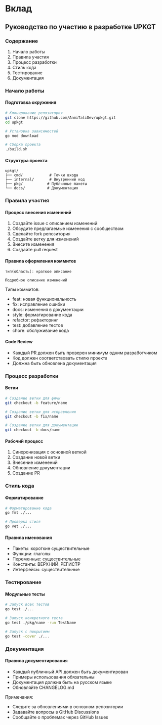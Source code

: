 # Вклад

## Руководство по участию в разработке UPKGT

### Содержание

1. Начало работы
2. Правила участия
3. Процесс разработки
4. Стиль кода
5. Тестирование
6. Документация

### Начало работы

#### Подготовка окружения

```bash
# Клонирование репозитория
git clone https://github.com/AnmiTaliDev/upkgt.git
cd upkgt

# Установка зависимостей
go mod download

# Сборка проекта
./build.sh
```

#### Структура проекта

```
upkgt/
├── cmd/            # Точки входа
├── internal/       # Внутренний код
├── pkg/           # Публичные пакеты
└── docs/          # Документация
```

### Правила участия

#### Процесс внесения изменений

1. Создайте issue с описанием изменений
2. Обсудите предлагаемые изменения с сообществом
3. Сделайте fork репозитория
4. Создайте ветку для изменений
5. Внесите изменения
6. Создайте pull request

#### Правила оформления коммитов

```
тип(область): краткое описание

Подробное описание изменений
```

Типы коммитов:

* feat: новая функциональность
* fix: исправление ошибки
* docs: изменения в документации
* style: форматирование кода
* refactor: рефакторинг
* test: добавление тестов
* chore: обслуживание кода

#### Code Review

* Каждый PR должен быть проверен минимум одним разработчиком
* Код должен соответствовать стилю проекта
* Должна быть обновлена документация

### Процесс разработки

#### Ветки

```bash
# Создание ветки для фичи
git checkout -b feature/name

# Создание ветки для исправления
git checkout -b fix/name

# Создание ветки для документации
git checkout -b docs/name
```

#### Рабочий процесс

1. Синхронизация с основной веткой
2. Создание новой ветки
3. Внесение изменений
4. Обновление документации
5. Создание PR

### Стиль кода

#### Форматирование

```bash
# Форматирование кода
go fmt ./...

# Проверка стиля
go vet ./...
```

#### Правила именования

* Пакеты: короткие существительные
* Функции: глаголы
* Переменные: существительные
* Константы: ВЕРХНИЙ\_РЕГИСТР
* Интерфейсы: существительные

### Тестирование

#### Модульные тесты

```bash
# Запуск всех тестов
go test ./...

# Запуск конкретного теста
go test ./pkg/name -run TestName

# Запуск с покрытием
go test -cover ./...
```

### Документация

#### Правила документирования

* Каждый публичный API должен быть документирован
* Примеры использования обязательны
* Документация должна быть на русском языке
* Обновляйте CHANGELOG.md

Примечания:

* Следите за обновлениями в основном репозитории
* Задавайте вопросы в GitHub Discussions
* Сообщайте о проблемах через GitHub Issues
